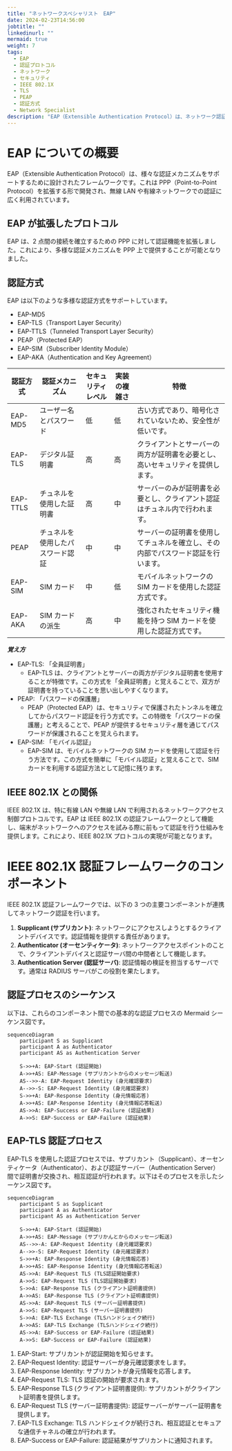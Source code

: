 ```yaml
---
title: "ネットワークスペシャリスト　EAP"
date: 2024-02-23T14:56:00
jobtitle: ""
linkedinurl: ""
mermaid: true
weight: 7
tags:
  - EAP
  - 認証プロトコル
  - ネットワーク
  - セキュリティ
  - IEEE 802.1X
  - TLS
  - PEAP
  - 認証方式
  - Network Specialist
description: "EAP（Extensible Authentication Protocol）は、ネットワーク認証における柔軟なフレームワークで、無線LANや有線ネットワークで広く利用されています。EAPは複数の認証方式（EAP-MD5、EAP-TLS、PEAPなど）をサポートし、IEEE 802.1Xを介して認証フレームワークとして機能します。認証プロセスには、Supplicant（クライアントデバイス）、Authenticator（アクセスポイント）、およびAuthentication Server（RADIUSサーバ）が関与します。シーケンス図を使ってEAP-TLSによる認証プロセスを詳しく説明します。"
---
```


# EAP についての概要

EAP（Extensible Authentication Protocol）は、様々な認証メカニズムをサポートするために設計されたフレームワークです。これは PPP（Point-to-Point Protocol）を拡張する形で開発され、無線 LAN や有線ネットワークでの認証に広く利用されています。

## EAP が拡張したプロトコル

EAP は、2 点間の接続を確立するための PPP に対して認証機能を拡張しました。これにより、多様な認証メカニズムを PPP 上で提供することが可能となりました。

## 認証方式

EAP は以下のような多様な認証方式をサポートしています。

- EAP-MD5
- EAP-TLS（Transport Layer Security）
- EAP-TTLS（Tunneled Transport Layer Security）
- PEAP（Protected EAP）
- EAP-SIM（Subscriber Identity Module）
- EAP-AKA（Authentication and Key Agreement）

| 認証方式 | 認証メカニズム                   | セキュリティレベル | 実装の複雑さ | 特徴                                                                             |
| -------- | -------------------------------- | ------------------ | ------------ | -------------------------------------------------------------------------------- |
| EAP-MD5  | ユーザー名とパスワード           | 低                 | 低           | 古い方式であり、暗号化されていないため、安全性が低いです。                       |
| EAP-TLS  | デジタル証明書                   | 高                 | 高           | クライアントとサーバーの両方が証明書を必要とし、高いセキュリティを提供します。   |
| EAP-TTLS | チュネルを使用した証明書         | 高                 | 中           | サーバーのみが証明書を必要とし、クライアント認証はチュネル内で行われます。       |
| PEAP     | チュネルを使用したパスワード認証 | 中                 | 中           | サーバーの証明書を使用してチュネルを確立し、その内部でパスワード認証を行います。 |
| EAP-SIM  | SIM カード                       | 中                 | 低           | モバイルネットワークの SIM カードを使用した認証方式です。                        |
| EAP-AKA  | SIM カードの派生                 | 高                 | 中           | 強化されたセキュリティ機能を持つ SIM カードを使用した認証方式です。              |

**_覚え方_**

- EAP-TLS: 「全員証明書」
  - EAP-TLS は、クライアントとサーバーの両方がデジタル証明書を使用することが特徴です。この方式を「全員証明書」と覚えることで、双方が証明書を持っていることを思い出しやすくなります。
- PEAP: 「パスワードの保護層」
  - PEAP（Protected EAP）は、セキュリティで保護されたトンネルを確立してからパスワード認証を行う方式です。この特徴を「パスワードの保護層」と考えることで、PEAP が提供するセキュリティ層を通じてパスワードが保護されることを覚えられます。
- EAP-SIM: 「モバイル認証」
  - EAP-SIM は、モバイルネットワークの SIM カードを使用して認証を行う方法です。この方式を簡単に「モバイル認証」と覚えることで、SIM カードを利用する認証方法として記憶に残ります。

## IEEE 802.1X との関係

IEEE 802.1X は、特に有線 LAN や無線 LAN で利用されるネットワークアクセス制御プロトコルです。EAP は IEEE 802.1X の認証フレームワークとして機能し、端末がネットワークへのアクセスを試みる際に前もって認証を行う仕組みを提供します。これにより、IEEE 802.1X プロトコルの実現が可能となります。

# IEEE 802.1X 認証フレームワークのコンポーネント

IEEE 802.1X 認証フレームワークでは、以下の 3 つの主要コンポーネントが連携してネットワーク認証を行います。

1. **Supplicant (サプリカント)**: ネットワークにアクセスしようとするクライアントデバイスです。認証情報を提供する責任があります。
2. **Authenticator (オーセンティケータ)**: ネットワークアクセスポイントのことで、クライアントデバイスと認証サーバ間の中間者として機能します。
3. **Authentication Server (認証サーバ)**: 認証情報の検証を担当するサーバです。通常は RADIUS サーバがこの役割を果たします。

## 認証プロセスのシーケンス

以下は、これらのコンポーネント間での基本的な認証プロセスの Mermaid シーケンス図です。

```mermaid
sequenceDiagram
    participant S as Supplicant
    participant A as Authenticator
    participant AS as Authentication Server

    S->>+A: EAP-Start (認証開始)
    A->>+AS: EAP-Message (サプリカントからのメッセージ転送)
    AS-->>-A: EAP-Request Identity (身元確認要求)
    A-->>-S: EAP-Request Identity (身元確認要求)
    S->>+A: EAP-Response Identity (身元情報応答)
    A->>+AS: EAP-Response Identity (身元情報応答転送)
    AS->>A: EAP-Success or EAP-Failure (認証結果)
    A->>S: EAP-Success or EAP-Failure (認証結果)
```

## EAP-TLS 認証プロセス

EAP-TLS を使用した認証プロセスでは、サプリカント（Supplicant）、オーセンティケータ（Authenticator）、および認証サーバー（Authentication Server）間で証明書が交換され、相互認証が行われます。以下はそのプロセスを示したシーケンス図です。

```mermaid
sequenceDiagram
    participant S as Supplicant
    participant A as Authenticator
    participant AS as Authentication Server

    S->>+A: EAP-Start (認証開始)
    A->>+AS: EAP-Message (サプリかんとからのメッセージ転送)
    AS-->>-A: EAP-Request Identity (身元確認要求)
    A-->>-S: EAP-Request Identity (身元確認要求)
    S->>+A: EAP-Response Identity (身元情報応答)
    A->>+AS: EAP-Response Identity (身元情報応答転送)
    AS->>A: EAP-Request TLS (TLS認証開始要求)
    A->>S: EAP-Request TLS (TLS認証開始要求)
    S->>A: EAP-Response TLS (クライアント証明書提供)
    A->>AS: EAP-Response TLS (クライアント証明書提供)
    AS->>A: EAP-Request TLS (サーバー証明書提供)
    A->>S: EAP-Request TLS (サーバー証明書提供)
    S->>A: EAP-TLS Exchange (TLSハンドシェイク続行)
    A->>AS: EAP-TLS Exchange (TLSハンドシェイク続行)
    AS->>A: EAP-Success or EAP-Failure (認証結果)
    A->>S: EAP-Success or EAP-Failure (認証結果)
```

1. EAP-Start: サプリカントが認証開始を知らせます。
1. EAP-Request Identity: 認証サーバーが身元確認要求をします。
1. EAP-Response Identity: サプリカントが身元情報を応答します。
1. EAP-Request TLS: TLS 認証の開始が要求されます。
1. EAP-Response TLS (クライアント証明書提供): サプリカントがクライアント証明書を提供します。
1. EAP-Request TLS (サーバー証明書提供): 認証サーバーがサーバー証明書を提供します。
1. EAP-TLS Exchange: TLS ハンドシェイクが続行され、相互認証とセキュアな通信チャネルの確立が行われます。
1. EAP-Success or EAP-Failure: 認証結果がサプリカントに通知されます。
